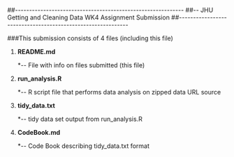##------------------------------------------------------------
##-- JHU Getting and Cleaning Data WK4 Assignment Submission
##------------------------------------------------------------

###This submission consists of 4 files (including this file)

1. **README.md**

   *-- File with info on files submitted (this file)


2. **run_analysis.R**

   *-- R script file  that performs data analysis
                        on zipped data URL source
			
3. **tidy_data.txt**

   *-- tidy data set output from run_analysis.R
                        

4. **CodeBook.md**

   *-- Code Book describing tidy_data.txt format
                        

